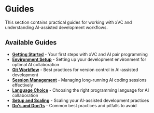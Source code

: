 # Guides

This section contains practical guides for working with xVC and understanding AI-assisted development workflows.

## Available Guides

- **[Getting Started](getting-started.md)** - Your first steps with xVC and AI pair programming
- **[Environment Setup](environment-setup.md)** - Setting up your development environment for optimal AI collaboration
- **[Git Workflow](git-workflow.md)** - Best practices for version control in AI-assisted development
- **[Session Management](session-management.md)** - Managing long-running AI coding sessions effectively
- **[Language Choice](language-choice.md)** - Choosing the right programming language for AI collaboration
- **[Setup and Scaling](setup-and-scaling.md)** - Scaling your AI-assisted development practices
- **[Do's and Don'ts](dos-and-donts.md)** - Common best practices and pitfalls to avoid